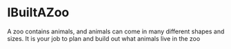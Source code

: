 # IBuiltAZoo
A zoo contains animals, and animals can come in many different shapes and sizes. It is your job to plan and build out what animals live in the zoo
